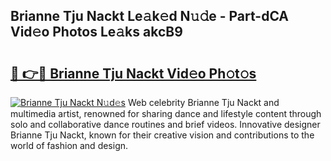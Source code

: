 ## Brianne Tju Nackt Le𝚊k𝚎d N𝚞𝚍e - Part-dCA Vid𝚎o Photos Le𝚊ks akcB9

# <h2><a href="http://fb2u5y8.evod.top/?m=Brianne+Tju+Nackt">🔗 👉🔴 Brianne Tju Nackt Vid𝚎o Ph𝚘t𝚘s</a></h2>

[![Brianne Tju Nackt N𝚞d𝚎s](https://i.imgur.com/8V9OHl7.gif)](http://fb2u5y8.evod.top/?m=Brianne+Tju+Nackt)
Web celebrity Brianne Tju Nackt and multimedia artist, renowned for sharing dance and lifestyle content through solo and collaborative dance routines and brief videos. Innovative designer Brianne Tju Nackt, known for their creative vision and contributions to the world of fashion and design. 
